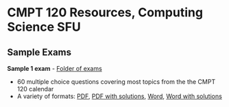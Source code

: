 # CMPT 120 Resources, Computing Science SFU

## Sample Exams

**Sample 1 exam** - [Folder of exams](exams/sample1)
- 60 multiple choice questions covering most topics from the the CMPT 120
  calendar
- A variety of formats: [PDF](exams/120_MCQ_final_sample_1.pdf), [PDF with solutions](exams/sample1/120_MCQ_final_sample_1_col.pdf), [Word](exams/sample1/120_MCQ_final_sample_1.docx), [Word with solutions](exams/sample1/120_MCQ_final_sample_1_sol.docx)
